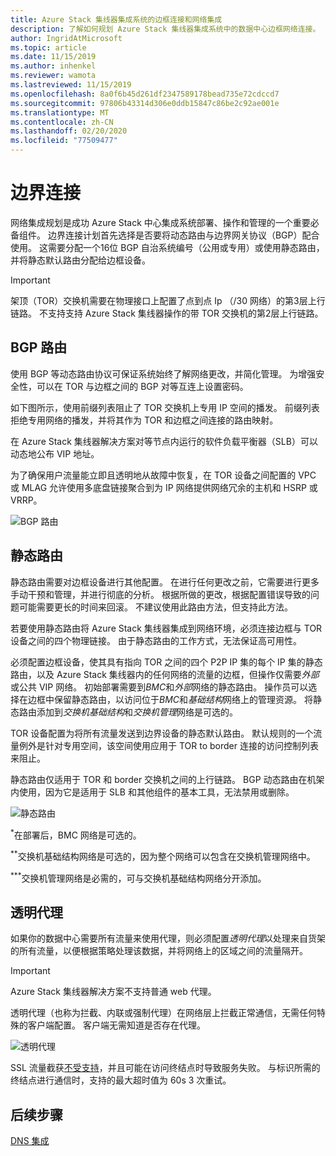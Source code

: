 ```yaml
---
title: Azure Stack 集线器集成系统的边框连接和网络集成
description: 了解如何规划 Azure Stack 集线器集成系统中的数据中心边框网络连接。
author: IngridAtMicrosoft
ms.topic: article
ms.date: 11/15/2019
ms.author: inhenkel
ms.reviewer: wamota
ms.lastreviewed: 11/15/2019
ms.openlocfilehash: 8a0f6b45d261df2347589178bead735e72cdccd7
ms.sourcegitcommit: 97806b43314d306e0ddb15847c86be2c92ae001e
ms.translationtype: MT
ms.contentlocale: zh-CN
ms.lasthandoff: 02/20/2020
ms.locfileid: "77509477"
---
```

# <a name="border-connectivity"></a>边界连接 
网络集成规划是成功 Azure Stack 中心集成系统部署、操作和管理的一个重要必备组件。 边界连接计划首先选择是否要将动态路由与边界网关协议（BGP）配合使用。 这需要分配一个16位 BGP 自治系统编号（公用或专用）或使用静态路由，并将静态默认路由分配给边框设备。

> [!IMPORTANT]
> 架顶（TOR）交换机需要在物理接口上配置了点到点 Ip （/30 网络）的第3层上行链路。 不支持支持 Azure Stack 集线器操作的带 TOR 交换机的第2层上行链路。

## <a name="bgp-routing"></a>BGP 路由
使用 BGP 等动态路由协议可保证系统始终了解网络更改，并简化管理。 为增强安全性，可以在 TOR 与边框之间的 BGP 对等互连上设置密码。

如下图所示，使用前缀列表阻止了 TOR 交换机上专用 IP 空间的播发。 前缀列表拒绝专用网络的播发，并将其作为 TOR 和边框之间连接的路由映射。

在 Azure Stack 集线器解决方案对等节点内运行的软件负载平衡器（SLB）可以动态地公布 VIP 地址。

为了确保用户流量能立即且透明地从故障中恢复，在 TOR 设备之间配置的 VPC 或 MLAG 允许使用多底盘链接聚合到为 IP 网络提供网络冗余的主机和 HSRP 或 VRRP。

![BGP 路由](media/azure-stack-border-connectivity/bgp-routing.png)

## <a name="static-routing"></a>静态路由
静态路由需要对边框设备进行其他配置。 在进行任何更改之前，它需要进行更多手动干预和管理，并进行彻底的分析。 根据所做的更改，根据配置错误导致的问题可能需要更长的时间来回滚。 不建议使用此路由方法，但支持此方法。

若要使用静态路由将 Azure Stack 集线器集成到网络环境，必须连接边框与 TOR 设备之间的四个物理链接。 由于静态路由的工作方式，无法保证高可用性。

必须配置边框设备，使其具有指向 TOR 之间的四个 P2P IP 集的每个 IP 集的静态路由，以及 Azure Stack 集线器内的任何网络的流量的边框，但操作仅需要*外部*或公共 VIP 网络。 初始部署需要到*BMC*和*外部*网络的静态路由。 操作员可以选择在边框中保留静态路由，以访问位于*BMC*和*基础结构*网络上的管理资源。 将静态路由添加到*交换机基础结构*和*交换机管理*网络是可选的。

TOR 设备配置为将所有流量发送到边界设备的静态默认路由。 默认规则的一个流量例外是针对专用空间，该空间使用应用于 TOR to border 连接的访问控制列表来阻止。

静态路由仅适用于 TOR 和 border 交换机之间的上行链路。 BGP 动态路由在机架内使用，因为它是适用于 SLB 和其他组件的基本工具，无法禁用或删除。

![静态路由](media/azure-stack-border-connectivity/static-routing.png)

<sup>\*</sup>在部署后，BMC 网络是可选的。

<sup>\*\*</sup>交换机基础结构网络是可选的，因为整个网络可以包含在交换机管理网络中。

<sup>\*\*\*</sup>交换机管理网络是必需的，可与交换机基础结构网络分开添加。

## <a name="transparent-proxy"></a>透明代理
如果你的数据中心需要所有流量来使用代理，则必须配置*透明代理*以处理来自货架的所有流量，以便根据策略处理该数据，并将网络上的区域之间的流量隔开。

> [!IMPORTANT]
> Azure Stack 集线器解决方案不支持普通 web 代理。  

透明代理（也称为拦截、内联或强制代理）在网络层上拦截正常通信，无需任何特殊的客户端配置。 客户端无需知道是否存在代理。

![透明代理](media/azure-stack-border-connectivity/transparent-proxy.png)

SSL 流量截获[不受支持](azure-stack-firewall.md#ssl-interception)，并且可能在访问终结点时导致服务失败。 与标识所需的终结点进行通信时，支持的最大超时值为 60s 3 次重试。

## <a name="next-steps"></a>后续步骤
[DNS 集成](azure-stack-integrate-dns.md)
